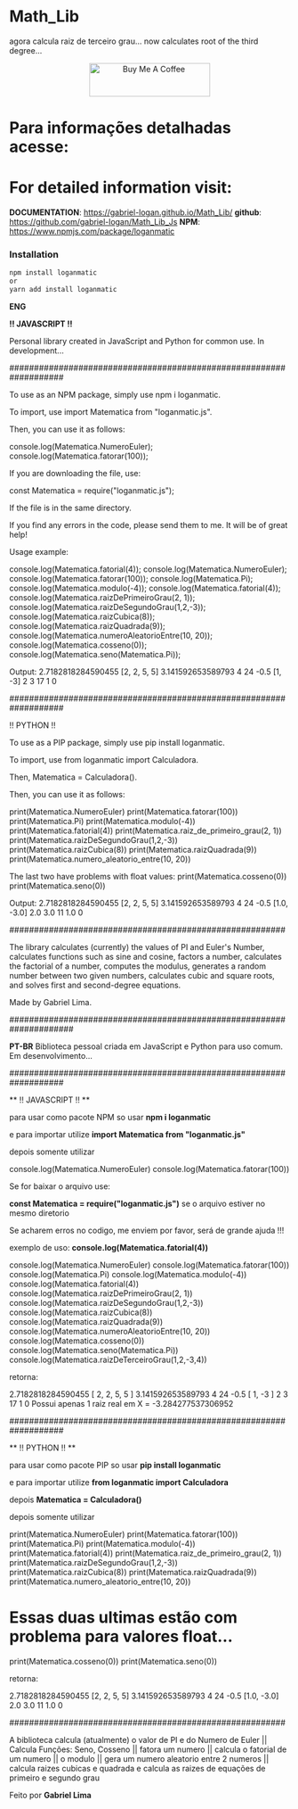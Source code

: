 # Math_Lib

agora calcula raiz de terceiro grau...
now calculates root of the third degree...

<p align="center">
	<a href="https://www.buymeacoffee.com/gabriellogan" target="_blank">
		<img src="https://cdn.buymeacoffee.com/buttons/v2/default-yellow.png" alt="Buy Me A Coffee" style="height: 60px !important;width: 217px !important;" >
	</a>
</p>

# Para informações detalhadas acesse: 
# For detailed information visit:
**DOCUMENTATION**: https://gabriel-logan.github.io/Math_Lib/
**github**: https://github.com/gabriel-logan/Math_Lib_Js
**NPM**: https://www.npmjs.com/package/loganmatic
### Installation

```bash
npm install loganmatic
or
yarn add install loganmatic
```

**ENG**

**!! JAVASCRIPT !!**

Personal library created in JavaScript and Python for common use. In development...

###################################################################

To use as an NPM package, simply use npm i loganmatic.

To import, use import Matematica from "loganmatic.js".

Then, you can use it as follows:

console.log(Matematica.NumeroEuler);
console.log(Matematica.fatorar(100));

If you are downloading the file, use:

const Matematica = require("loganmatic.js");

If the file is in the same directory.

If you find any errors in the code, please send them to me. It will be of great help!

Usage example:

console.log(Matematica.fatorial(4));
console.log(Matematica.NumeroEuler);
console.log(Matematica.fatorar(100));
console.log(Matematica.Pi);
console.log(Matematica.modulo(-4));
console.log(Matematica.fatorial(4));
console.log(Matematica.raizDePrimeiroGrau(2, 1));
console.log(Matematica.raizDeSegundoGrau(1,2,-3));
console.log(Matematica.raizCubica(8));
console.log(Matematica.raizQuadrada(9));
console.log(Matematica.numeroAleatorioEntre(10, 20));
console.log(Matematica.cosseno(0));
console.log(Matematica.seno(Matematica.Pi));

Output:
2.7182818284590455
[2, 2, 5, 5]
3.141592653589793
4
24
-0.5
[1, -3]
2
3
17
1
0

###################################################################

!! PYTHON !!

To use as a PIP package, simply use pip install loganmatic.

To import, use from loganmatic import Calculadora.

Then, Matematica = Calculadora().

Then, you can use it as follows:

print(Matematica.NumeroEuler)
print(Matematica.fatorar(100))
print(Matematica.Pi)
print(Matematica.modulo(-4))
print(Matematica.fatorial(4))
print(Matematica.raiz_de_primeiro_grau(2, 1))
print(Matematica.raizDeSegundoGrau(1,2,-3))
print(Matematica.raizCubica(8))
print(Matematica.raizQuadrada(9))
print(Matematica.numero_aleatorio_entre(10, 20))

The last two have problems with float values:
print(Matematica.cosseno(0))
print(Matematica.seno(0))

Output:
2.7182818284590455
[2, 2, 5, 5]
3.141592653589793
4
24
-0.5
[1.0, -3.0]
2.0
3.0
11
1.0
0

########################################################

The library calculates (currently) the values of PI and Euler's Number, calculates functions such as sine and cosine, factors a number, calculates the factorial of a number, computes the modulus, generates a random number between two given numbers, calculates cubic and square roots, and solves first and second-degree equations.

Made by Gabriel Lima.


#####################################################################

**PT-BR**
Biblioteca pessoal criada em JavaScript e Python para uso comum. Em desenvolvimento... 

###################################################################

** !! JAVASCRIPT !! **

para usar como pacote NPM so usar **npm i loganmatic**

e para importar utilize **import Matematica from "loganmatic.js"**

depois somente utilizar 

console.log(Matematica.NumeroEuler) 
console.log(Matematica.fatorar(100))

Se for baixar o arquivo use: 

**const Matematica = require("loganmatic.js")** se o arquivo estiver no mesmo diretorio

Se acharem erros no codigo, me enviem por favor, será de grande ajuda !!!

exemplo de uso: **console.log(Matematica.fatorial(4))**

console.log(Matematica.NumeroEuler) 
console.log(Matematica.fatorar(100))
console.log(Matematica.Pi)
console.log(Matematica.modulo(-4))
console.log(Matematica.fatorial(4))
console.log(Matematica.raizDePrimeiroGrau(2, 1))
console.log(Matematica.raizDeSegundoGrau(1,2,-3))
console.log(Matematica.raizCubica(8))
console.log(Matematica.raizQuadrada(9))
console.log(Matematica.numeroAleatorioEntre(10, 20)) 
console.log(Matematica.cosseno(0))
console.log(Matematica.seno(Matematica.Pi))
console.log(Matematica.raizDeTerceiroGrau(1,2,-3,4))


retorna: 

2.7182818284590455
[ 2, 2, 5, 5 ]
3.141592653589793
4
24
-0.5
[ 1, -3 ]
2
3
17
1
0
Possui apenas 1 raiz real em X = -3.284277537306952

###################################################################

** !! PYTHON !! **

para usar como pacote PIP so usar **pip install loganmatic**

e para importar utilize **from loganmatic import Calculadora**

depois **Matematica = Calculadora()**

depois somente utilizar 

print(Matematica.NumeroEuler)
print(Matematica.fatorar(100))
print(Matematica.Pi)
print(Matematica.modulo(-4))
print(Matematica.fatorial(4))
print(Matematica.raiz_de_primeiro_grau(2, 1))
print(Matematica.raizDeSegundoGrau(1,2,-3))
print(Matematica.raizCubica(8))
print(Matematica.raizQuadrada(9))
print(Matematica.numero_aleatorio_entre(10, 20))

# Essas duas ultimas estão com problema para valores float... 
print(Matematica.cosseno(0))
print(Matematica.seno(0))

retorna: 

2.7182818284590455
[2, 2, 5, 5]
3.141592653589793
4
24
-0.5
[1.0, -3.0]
2.0
3.0
11
1.0
0

########################################################

A biblioteca calcula (atualmente) o valor de PI e do Numero de Euler ||
Calcula Funções: Seno, Cosseno ||
fatora um numero || 
calcula o fatorial de um numero || 
o modulo || 
gera um numero aleatorio entre 2 numeros || 
calcula raizes cubicas e quadrada e calcula as raizes de equações de primeiro e segundo grau

Feito por **Gabriel Lima**
